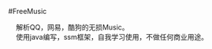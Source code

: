 #FreeMusic

&nbsp;&nbsp;&nbsp;&nbsp;解析QQ，网易，酷狗的无损Music。<br>
&nbsp;&nbsp;&nbsp;&nbsp;使用java编写，ssm框架，自我学习使用，不做任何商业用途。
